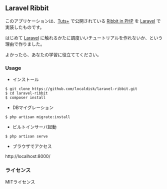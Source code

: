 ## Laravel Ribbit

このアプリケーションは、[Tuts+](https://tutsplus.com/) で公開されている [Ribbit in PHP](http://code.tutsplus.com/tutorials/building-ribbit-in-php--net-28802) を [Laravel](http://laravel.com) で実装したものです。

はじめて [Laravel](http://laravel.com) に触れるかたに調度いいチュートリアルを作れないか、という理由で作りました。

よかったら、あなたの学習に役立ててください。

### Usage

* インストール

```
$ git clone https://github.com/localdisk/laravel-ribbit.git
$ cd laravel-ribbit
$ composer install
```

* DBマイグレーション

```
$ php artisan migrate:install
```

* ビルトインサーバ起動

```
$ php artisan serve
```

* ブラウザでアクセス

http://localhost:8000/

### ライセンス

MITライセンス
